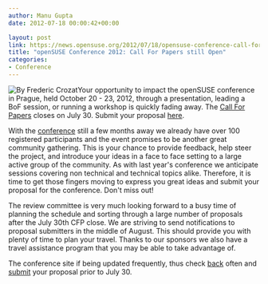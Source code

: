 ```yaml
---
author: Manu Gupta
date: 2012-07-18 00:00:42+00:00

layout: post
link: https://news.opensuse.org/2012/07/18/opensuse-conference-call-for-papers-still-open/
title: "openSUSE Conference 2012: Call For Papers still Open"
categories:
- Conference
---
```



![By Frederic Crozat](http://farm7.staticflickr.com/6085/6055381155_344f265207.jpg)Your opportunity to impact the openSUSE conference in Prague, held October 20 - 23, 2012, through a presentation, leading a BoF session, or running a workshop is quickly fading away. The [Call For Papers](http://conference.opensuse.org/Call-for-papers/) closes on July 30. Submit your proposal [here](http://conference.opensuse.org/indico//confLogin.py?returnURL=http%3A%2F%2Fconference.opensuse.org%2Findico%2F%2FabstractSubmission.py%3FconfId%3D4&confId=4#interest).




With the [conference](http://conference.opensuse.org/) still a few months away we already have over 100 registered participants and the event promises to be another great community gathering. This is your chance to provide feedback, help steer the project, and introduce your ideas in a face to face setting to a large active group of the community. As with last year's conference we anticipate sessions covering non technical and technical topics alike. Therefore, it is time to get those fingers moving to express you great ideas and submit your proposal for the conference. Don't miss out!




The review committee is very much looking forward to a busy time of planning the schedule and sorting through a large number of proposals after the July 30th CFP close. We are striving to send notifications to proposal submitters in the middle of August. This should provide you with plenty of time to plan your travel. Thanks to our sponsors we also have a travel assistance program that you may be able to take advantage of.




The conference site if being updated frequently, thus check [back](http://conference.opensuse.org/) often and [submit](http://conference.opensuse.org/indico//confLogin.py?returnURL=http%3A%2F%2Fconference.opensuse.org%2Findico%2F%2FabstractSubmission.py%3FconfId%3D4&confId=4#interest) your proposal prior to July 30.




		
